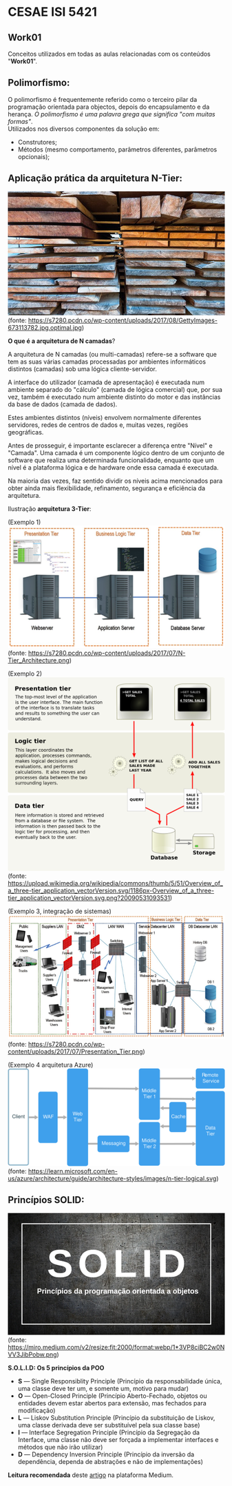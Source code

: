# CESAE ISI 5421 
 
## Work01
  
Conceitos utilizados em todas as aulas relacionadas com os conteúdos "**Work01**".  
  
## Polimorfismo:
O polimorfismo é frequentemente referido como o terceiro pilar da programação orientada para objectos, depois do encapsulamento e da herança. *O polimorfismo é uma palavra grega que significa "com muitas formas"*.  
Utilizados nos diversos componentes da solução em:  
  - Construtores;  
  - Métodos (mesmo comportamento, parâmetros diferentes, parâmetros opcionais);  
  
  
## Aplicação prática da arquitetura N-Tier:    
![Camadas](res/camadas.jpg)  
(fonte: https://s7280.pcdn.co/wp-content/uploads/2017/08/GettyImages-673113782.jpg.optimal.jpg)
  
**O que é a arquitetura de N camadas**?    
   
A arquitetura de N camadas (ou multi-camadas) refere-se a software que tem as suas várias camadas processadas por ambientes informáticos distintos (camadas) sob uma lógica cliente-servidor.  
  
A interface do utilizador (camada de apresentação) é executada num ambiente separado do "cálculo" (camada de lógica comercial) que, por sua vez, também é executado num ambiente distinto do motor e das instâncias da base de dados (camada de dados).  
    
Estes ambientes distintos (níveis) envolvem normalmente diferentes servidores, redes de centros de dados e, muitas vezes, regiões geográficas.  

Antes de prosseguir, é importante esclarecer a diferença entre "Nível" e "Camada". Uma camada é um componente lógico dentro de um conjunto de software que realiza uma determinada funcionalidade, enquanto que um nível é a plataforma lógica e de hardware onde essa camada é executada.  
  
Na maioria das vezes, faz sentido dividir os níveis acima mencionados para obter ainda mais flexibilidade, refinamento, segurança e eficiência da arquitetura.  
  
Ilustração **arquitetura 3-Tier**:    

(Exemplo 1)  
![exemplo(1) 3 camadas](res/n-tier_architecture.png)  
(fonte: https://s7280.pcdn.co/wp-content/uploads/2017/07/N-Tier_Architecture.png)  
  
(Exemplo 2)  
![exemplo(2) 3 camadas](res/overview_of_a_three-tier_application.png)  
(fonte: https://upload.wikimedia.org/wikipedia/commons/thumb/5/51/Overview_of_a_three-tier_application_vectorVersion.svg/1186px-Overview_of_a_three-tier_application_vectorVersion.svg.png?20090531093531)  
  
(Exemplo 3, integração de sistemas)  
![exemplo(3) N camadas](res/presentation_tier.png)  
(fonte: https://s7280.pcdn.co/wp-content/uploads/2017/07/Presentation_Tier.png)  
  
(Exemplo 4 arquitetura Azure)  
![exemplo(4) N camadas](res/n-tier-logical.svg)  
(fonte: https://learn.microsoft.com/en-us/azure/architecture/guide/architecture-styles/images/n-tier-logical.svg)  
  

## Princípios SOLID:
![SOLID](res/principios-SOLID.png)  
(fonte: https://miro.medium.com/v2/resize:fit:2000/format:webp/1*3VP8ciBC2w0NVV3JibPobw.png)


**S.O.L.I.D: Os 5 princípios da POO**
  - **S** — Single Responsiblity Principle (Princípio da responsabilidade única, uma classe deve ter um, e somente um, motivo para mudar)
  - **O** — Open-Closed Principle (Princípio Aberto-Fechado, objetos ou entidades devem estar abertos para extensão, mas fechados para modificação)
  - **L** — Liskov Substitution Principle (Princípio da substituição de Liskov, uma classe derivada deve ser substituível pela sua classe base)
  - **I** — Interface Segregation Principle (Princípio da Segregação da Interface, uma classe não deve ser forçada a implementar interfaces e métodos que não irão utilizar)
  - **D** — Dependency Inversion Principle (Princípio da inversão da dependência, dependa de abstrações e não de implementações)

**Leitura recomendada** deste [artigo](https://medium.com/desenvolvendo-com-paixao/o-que-%C3%A9-solid-o-guia-completo-para-voc%C3%AA-entender-os-5-princ%C3%ADpios-da-poo-2b937b3fc530) na plataforma Medium.
  
  